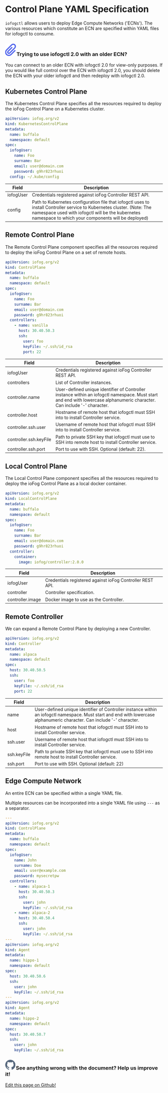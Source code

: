 # Control Plane YAML Specification

`iofogctl` allows users to deploy Edge Compute Networks ('ECNs'). The various resources which constitute an ECN are specified within YAML files for iofogctl to consume.

<aside class="notifications note">
  <h3><img src="/images/icos/ico-note.svg" alt="">Trying to use iofogctl 2.0 with an older ECN?</h3>
  <p>You can connect to an older ECN with iofogctl 2.0 for view-only purposes. If you would like full control over the ECN with iofogctl 2.0, you should delete the ECN with your older iofogctl and then redeploy with iofogctl 2.0.</p>
</aside>

## Kubernetes Control Plane

The Kubernetes Control Plane specifies all the resources required to deploy the ioFog Control Plane on a Kubernetes cluster.

```yaml
apiVersion: iofog.org/v2
kind: KubernetesControlPlane
metadata:
  name: buffalo
  namespace: default
spec:
  iofogUser:
    name: Foo
    surname: Bar
    email: user@domain.com
    password: g9hr823rhuoi
  config: ~/.kube/config
```

| Field     | Description                                                                                                                                                                                                                       |
| --------- | --------------------------------------------------------------------------------------------------------------------------------------------------------------------------------------------------------------------------------- |
| iofogUser | Credentials registered against ioFog Controller REST API.                                                                                                                                                                         |
| config    | Path to Kubernetes configuration file that iofogctl uses to install Controller service to Kubernetes cluster. (Note: The namespace used with iofogctl will be the kubernetes namespace to which your components will be deployed) |

## Remote Control Plane

The Remote Control Plane component specifies all the resources required to deploy the ioFog Control Plane on a set of remote hosts.

```yaml
apiVersion: iofog.org/v2
kind: ControlPlane
metadata:
  name: buffalo
  namespace: default
spec:
  iofogUser:
    name: Foo
    surname: Bar
    email: user@domain.com
    password: g9hr823rhuoi
  controllers:
    - name: vanilla
      host: 30.40.50.3
      ssh:
        user: foo
        keyFile: ~/.ssh/id_rsa
        port: 22
```

| Field                  | Description                                                                                                                                                              |
| ---------------------- | ------------------------------------------------------------------------------------------------------------------------------------------------------------------------ |
| iofogUser              | Credentials registered against ioFog Controller REST API.                                                                                                                |
| controllers            | List of Controller instances.                                                                                                                                            |
| controller.name        | User-defined unique identifier of Controller instance within an iofogctl namespace. Must start and end with lowercase alphanumeric character. Can include '-' character. |
| controller.host        | Hostname of remote host that iofogctl must SSH into to install Controller service.                                                                                       |
| controller.ssh.user    | Username of remote host that iofogctl must SSH into to install Controller service.                                                                                       |
| controller.ssh.keyFile | Path to private SSH key that iofogctl must use to SSH into remote host to install Controller service.                                                                    |
| controller.ssh.port    | Port to use with SSH. Optional (default: 22).                                                                                                                            |

## Local Control Plane

The Local Control Plane component specifies all the resources required to deploy the ioFog Control Plane as a local docker container.

```yaml
apiVersion: iofog.org/v2
kind: LocalControlPlane
metadata:
  name: buffalo
  namespace: default
spec:
  iofogUser:
    name: Foo
    surname: Bar
    email: user@domain.com
    password: g9hr823rhuoi
  controller:
    container:
      image: iofog/controller:2.0.0
```

| Field            | Description                                               |
| ---------------- | --------------------------------------------------------- |
| iofogUser        | Credentials registered against ioFog Controller REST API. |
| controller       | Controller specification.                                 |
| controller.image | Docker image to use as the Controller.                    |

## Remote Controller

We can expand a Remote Control Plane by deploying a new Controller.

```yaml
apiVersion: iofog.org/v2
kind: Controller
metadata:
  name: alpaca
  namespace: default
spec:
  host: 30.40.50.5
  ssh:
    user: foo
    keyFile: ~/.ssh/id_rsa
    port: 22
```

| Field       | Description                                                                                                                                                              |
| ----------- | ------------------------------------------------------------------------------------------------------------------------------------------------------------------------ |
| name        | User-defined unique identifier of Controller instance within an iofogctl namespace. Must start and end with lowercase alphanumeric character. Can include '-' character. |
| host        | Hostname of remote host that iofogctl must SSH into to install Controller service.                                                                                       |
| ssh.user    | Username of remote host that iofogctl must SSH into to install Controller service.                                                                                       |
| ssh.keyFile | Path to private SSH key that iofogctl must use to SSH into remote host to install Controller service.                                                                    |
| ssh.port    | Port to use with SSH. Optional (default: 22)                                                                                                                             |

## Edge Compute Network

An entire ECN can be specified within a single YAML file.

Multiple resources can be incorporated into a single YAML file using `---` as a separator.

```yaml
---
apiVersion: iofog.org/v2
kind: ControlPlane
metadata:
  name: buffalo
  namespace: default
spec:
  iofogUser:
    name: John
    surname: Doe
    email: user@example.com
    password: mysecretpw
  controllers:
    - name: alpaca-1
      host: 30.40.50.3
      ssh:
        user: john
        keyFile: ~/.ssh/id_rsa
    - name: alpaca-2
      host: 30.40.50.4
      ssh:
        user: john
        keyFile: ~/.ssh/id_rsa
---
apiVersion: iofog.org/v2
kind: Agent
metadata:
  name: hippo-1
  namespace: default
spec:
  host: 30.40.50.6
  ssh:
    user: john
    keyFile: ~/.ssh/id_rsa
---
apiVersion: iofog.org/v2
kind: Agent
metadata:
  name: hippo-2
  namespace: default
spec:
  host: 30.40.50.7
  ssh:
    user: john
    keyFile: ~/.ssh/id_rsa
```

<aside class="notifications contribute">
  <h3><img src="/images/icos/ico-github.svg" alt="">See anything wrong with the document? Help us improve it!</h3>
  <a href="https://github.com/eclipse-iofog/iofog.org/edit/develop/content/docs/2.1/reference-iofogctl/reference-control-plane.md"
    target="_blank">
    <p>Edit this page on Github!</p>
  </a>
</aside>
